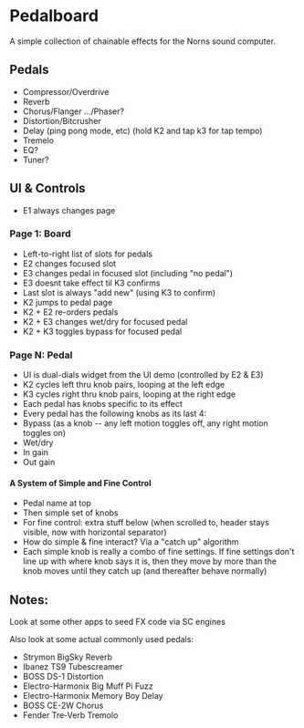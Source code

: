 # Pedalboard
A simple collection of chainable effects for the Norns sound computer.

## Pedals
* Compressor/Overdrive
* Reverb
* Chorus/Flanger .../Phaser?
* Distortion/Bitcrusher
* Delay (ping pong mode, etc) (hold K2 and tap k3 for tap tempo)
* Tremelo
* EQ?
* Tuner?

## UI & Controls
* E1 always changes page

### Page 1: Board
* Left-to-right list of slots for pedals
* E2 changes focused slot
* E3 changes pedal in focused slot (including "no pedal")
* E3 doesnt take effect til K3 confirms
* Last slot is always "add new" (using K3 to confirm)
* K2 jumps to pedal page
* K2 + E2 re-orders pedals
* K2 + E3 changes wet/dry for focused pedal
* K2 + K3 toggles bypass for focused pedal

### Page N: Pedal
* UI is dual-dials widget from the UI demo (controlled by E2 & E3)
* K2 cycles left thru knob pairs, looping at the left edge
* K3 cycles right thru knob pairs, looping at the right edge
* Each pedal has knobs specific to its effect
* Every pedal has the following knobs as its last 4:
* Bypass (as a knob -- any left motion toggles off, any right motion toggles on)
* Wet/dry
* In gain
* Out gain

#### A System of Simple and Fine Control
* Pedal name at top
* Then simple set of knobs
* For fine control: extra stuff below (when scrolled to, header stays visible, now with horizontal separator)
* How do simple & fine interact? Via a "catch up" algorithm
* Each simple knob is really a combo of fine settings. If fine settings don't line up with where knob says it is, then they move by more than the knob moves until they catch up (and thereafter behave normally)

## Notes:
Look at some other apps to seed FX code via SC engines

Also look at some actual commonly used pedals:
* Strymon BigSky Reverb
* Ibanez TS9 Tubescreamer
* BOSS DS-1 Distortion
* Electro-Harmonix Big Muff Pi Fuzz
* Electro-Harmonix Memory Boy Delay
* BOSS CE-2W Chorus
* Fender Tre-Verb Tremolo
